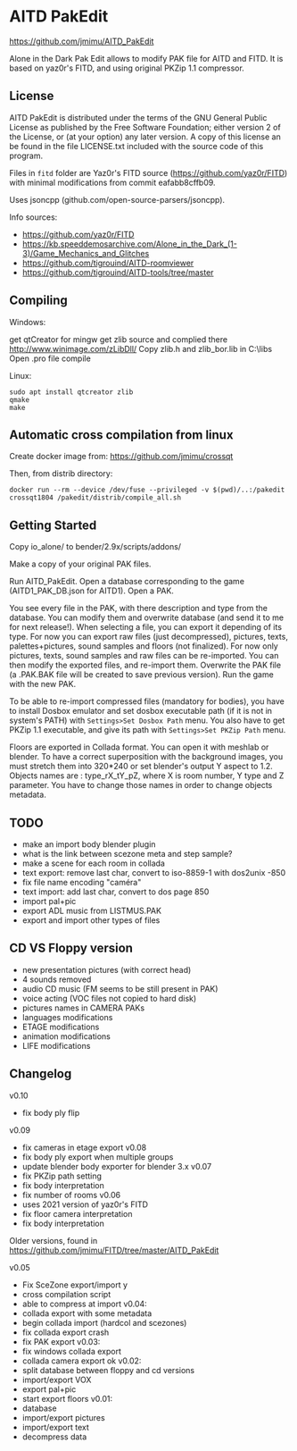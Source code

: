 AITD PakEdit
============

https://github.com/jmimu/AITD_PakEdit

Alone in the Dark Pak Edit allows to modify PAK file for AITD and FITD.
It is based on yaz0r's FITD, and using original PKZip 1.1 compressor.

License
-------

AITD PakEdit is distributed under the terms of the GNU General Public License
as published by the Free Software Foundation; either version 2 of the License,
or (at your option) any later version. A copy of this license an be found in
the file LICENSE.txt included with the source code of this program.

Files in `fitd` folder are Yaz0r's FITD source (https://github.com/yaz0r/FITD)
with minimal modifications from commit eafabb8cffb09.

Uses jsoncpp (github.com/open-source-parsers/jsoncpp).

Info sources:
 - https://github.com/yaz0r/FITD
 - https://kb.speeddemosarchive.com/Alone_in_the_Dark_(1-3)/Game_Mechanics_and_Glitches
 - https://github.com/tigrouind/AITD-roomviewer
 - https://github.com/tigrouind/AITD-tools/tree/master


Compiling
---------

Windows:

get qtCreator for mingw
get zlib source and complied there http://www.winimage.com/zLibDll/
Copy zlib.h and zlib_bor.lib in C:\libs\
Open .pro file
compile

Linux:

    sudo apt install qtcreator zlib
    qmake
    make

Automatic cross compilation from linux
--------------------------------------

Create docker image from: https://github.com/jmimu/crossqt

Then, from distrib directory: 

    docker run --rm --device /dev/fuse --privileged -v $(pwd)/..:/pakedit crossqt1804 /pakedit/distrib/compile_all.sh

Getting Started
---------------
Copy io_alone/ to bender/2.9x/scripts/addons/

Make a copy of your original PAK files.

Run AITD_PakEdit.
Open a database corresponding to the game (AITD1_PAK_DB.json for AITD1).
Open a PAK.

You see every file in the PAK, with there description and type from the database.
You can modify them and overwrite database (and send it to me for next release!).
When selecting a file, you can export it depending of its type.
For now you can export raw files (just decompressed), pictures, texts,
palettes+pictures, sound samples and floors (not finalized).
For now only pictures, texts, sound samples and raw files can be re-imported.
You can then modify the exported files, and re-import them.
Overwrite the PAK file (a .PAK.BAK file will be created to save previous version).
Run the game with the new PAK.

To be able to re-import compressed files (mandatory for bodies), you have
to install Dosbox emulator and set dosbox executable path (if it is not in system's PATH) with `Settings>Set Dosbox Path` menu.
You also have to get PKZip 1.1 executable, and give its path with `Settings>Set PKZip Path` menu.

Floors are exported in Collada format.
You can open it with meshlab or blender.
To have a correct superposition with the background images, you must
stretch them into 320*240 or set blender's output Y aspect to 1.2.
Objects names are : type_rX_tY_pZ, where X is room number, Y type and Z parameter.
You have to change those names in order to change objects metadata.



TODO
----
  * make an import body blender plugin
  * what is the link between scezone meta and step sample?
  * make a scene for each room in collada
  * text export: remove last char, convert to iso-8859-1 with dos2unix -850
  * fix file name encoding "caméra"
  * text import: add last char, convert to dos page 850
  * import pal+pic
  * export ADL music from LISTMUS.PAK
  * export and import other types of files

CD VS Floppy version
--------------------
  * new presentation pictures (with correct head)
  * 4 sounds removed
  * audio CD music (FM seems to be still present in PAK)
  * voice acting (VOC files not copied to hard disk)
  * pictures names in CAMERA PAKs
  * languages modifications
  * ETAGE modifications
  * animation modifications
  * LIFE modifications


Changelog
---------
v0.10
  * fix body ply flip

v0.09
  * fix cameras in etage export
v0.08
  * fix body ply export when multiple groups
  * update blender body exporter for blender 3.x
v0.07
  * fix PKZip path setting
  * fix body interpretation
  * fix number of rooms
v0.06
  * uses 2021 version of yaz0r's FITD
  * fix floor camera interpretation
  * fix body interpretation

Older versions, found in https://github.com/jmimu/FITD/tree/master/AITD_PakEdit

v0.05
  * Fix SceZone export/import y
  * cross compilation script
  * able to compress at import
v0.04:
  * collada export with some metadata
  * begin collada import (hardcol and scezones)
  * fix collada export crash
  * fix PAK export
v0.03:
  * fix windows collada export
  * collada camera export ok
v0.02:
  * split database between floppy and cd versions
  * import/export VOX
  * export pal+pic
  * start export floors
v0.01:
  * database
  * import/export pictures
  * import/export text
  * decompress data
